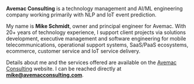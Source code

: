 **Avemac Consulting** is a technology management and AI/ML engineering company working primarily with NLP and IoT event prediction.

My name is **Mike Schmidt**, owner and principal engineer for Avemac. With 20+ years of technology experience, I support client projects
via solutions development, executive management and software engineering for mobile telecommunications, operational support systems, 
SaaS/PaaS ecosystems, ecommerce, customer service and IoT service delivery.

Details about me and the services offered are available on the [Avemac Consulting](https://www.avemacconsulting.com) website.
I can be reached directly at **mike@avemacconsulting.com**.
